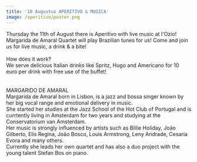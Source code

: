 ```yaml
---
title: '18 Augustus APERITIVO & MUSICA'
image: /aperitivo/poster.png
---
```



Thursday the 11th of August there is Aperitivo with live music at l'Ozio! Margarida de Amaral Quartet will play Brazilian tunes for us! Come and join us for live music, a drink & a bite!
<br>
<br>How does it work?
<br>We serve delicious Italian drinks like Spritz, Hugo and Americano for 10 euro per drink with free use of the buffet!
<br>
<br>
<br>MARGARIDO DE AMARAL
<br>Margarida de Amaral born in Lisbon, is a jazz and bossa singer known by her big vocal range and emotional delivery in music.
<br>She started her studies at the Jazz School of the Hot Club of Portugal and is currtently living in Amsterdam for two years and studying at the Conservatorium van Amsterdam.
<br>Her music is strongly influenced by artists such as Billie Holiday, Jo&atilde;o Gilberto, Elis Regina, Jo&atilde;o Bosco, Louis Armstrong, Leny Andrade, Cesaria Evora and many others.
<br>Currently she leads her own quartet and has also a duo project with the young talent Stefan Bos on piano.
